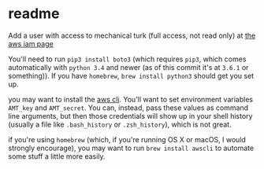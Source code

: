 # readme

Add a user with access to mechanical turk (full access, not read only) at [the aws iam page][]

You'll need to run `pip3 install boto3` (which requires `pip3`, which comes automatically with `python 3.4` and newer (as of this commit it's at `3.6.1` or something)).
If you have `homebrew`, `brew install python3` should get you set up.

you may want to install the [aws cli][].
You'll want to set environment variables `AMT_key` and `AMT_secret`.
You can, instead, pass these values as command line arguments,
but then those credentials will show up in your shell history
(usually a file like `.bash_history` or `.zsh_history`),
which is not great.

if you're using `homebrew`
(which, if you're running OS X or macOS, I would strongly encourage),
you may want to run `brew install awscli` to automate some stuff a little more easily.

[the aws iam page]: https://aws.amazon.com/iam/
[aws cli]: https://aws.amazon.com/cli/